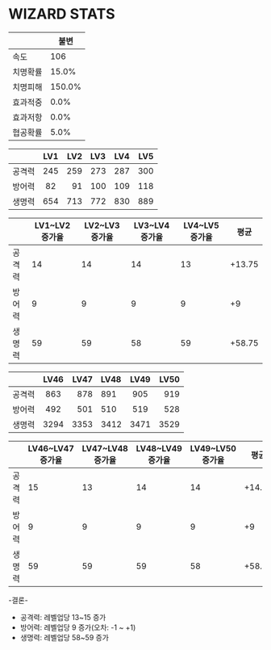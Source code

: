 # WIZARD STATS

|  | 불변 |
| --- | --- |
| 속도 | 106 |
| 치명확률 | 15.0% |
| 치명피해 | 150.0% |
| 효과적중 | 0.0% |
| 효과저항 | 0.0% |
| 협공확률 | 5.0% |

|  | LV1 | LV2 | LV3 | LV4 | LV5 |
| :------- | :------: | ----------: |:------- | :------: | ----------: |
| 공격력  | 245 | 259| 273 | 287 | 300 |
| 방어력 | 82 | 91 | 100 | 109 | 118 |
| 생명력 | 654 | 713 | 772 | 830 | 889 |

|  | LV1~LV2 증가율 | LV2~LV3 증가율 | LV3~LV4 증가율 | LV4~LV5 증가율 |  평균 |
| --- | --- | --| --- | --- | --- | 
| 공격력 | 14 | 14 | 14 | 13 | +13.75 |
| 방어력 | 9 | 9 | 9 | 9 | +9  |
| 생명력 | 59 | 59 | 58 | 59 | +58.75  |

|  | LV46 | LV47 | LV48 | LV49 | LV50 |
| :------- | :------: | ----------: |:------- | :------: | ----------: |
| 공격력  | 863 | 878 | 891 | 905 | 919 |
| 방어력 | 492 | 501 | 510 | 519 | 528 |
| 생명력 | 3294 | 3353 | 3412 | 3471 | 3529 |

|  | LV46~LV47 증가율 | LV47~LV48 증가율 | LV48~LV49 증가율 | LV49~LV50 증가율 |  평균 |
| --- | --- | --| --- | --- | --- | 
| 공격력 | 15 | 13 | 14 | 14 | +14.25 |
| 방어력 | 9 | 9 | 9 | 9 | +9  |
| 생명력 | 59 | 59 | 59 | 58 | +58.75  |


-결론-
* 공격력: 레벨업당 13~15 증가
* 방어력: 레벨업당 9 증가(오차: -1 ~ +1)
* 생명력: 레벨업당 58~59 증가
